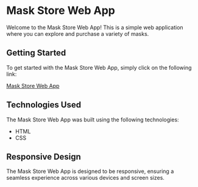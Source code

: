 # Mask Store Web App

Welcome to the Mask Store Web App! This is a simple web application where you can explore and purchase a variety of masks.

## Getting Started

To get started with the Mask Store Web App, simply click on the following link:

[Mask Store Web App](https://mask-store-tawny.vercel.app/)

## Technologies Used

The Mask Store Web App was built using the following technologies:
- HTML
- CSS

## Responsive Design

The Mask Store Web App is designed to be responsive, ensuring a seamless experience across various devices and screen sizes.

